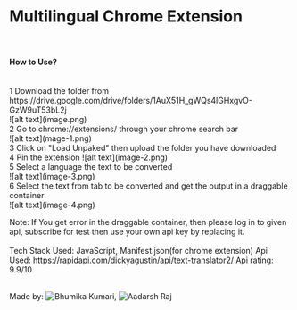 # Multilingual Chrome Extension
<br>

#### How to Use?
<br>
1 Download the folder from https://drive.google.com/drive/folders/1AuX51H_gWQs4lGHxgvO-GzW9uT53bL2j
 <br>
![alt text](image.png) <br>
2 Go to chrome://extensions/ through your chrome search bar
<br>
![alt text](mage-1.png)
<br>
3 Click on "Load Unpaked" then upload the folder you have downloaded
<br>
4 Pin the extension 
![alt text](image-2.png)
<br>
5 Select a language the text to be converted
<br>
![alt text](image-3.png)
<br>
6 Select the text from tab to be converted and get the output in a draggable container
<br>
![alt text](image-4.png)
<br>

Note: If You get error in the draggable container, then please log in to given api, subscribe for test then use your own api key by replacing it.
<br>
<br>
Tech Stack Used: JavaScript, Manifest.json(for chrome extension)
Api Used: https://rapidapi.com/dickyagustin/api/text-translator2/
Api rating: 9.9/10
<br>
<br>

Made by: ![Bhumika Kumari](https://www.linkedin.com/in/bhumika-kumari-499899235/), ![Aadarsh Raj](https://www.linkedin.com/in/aadarsh-raj-80b862216/)


